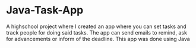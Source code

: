 # Java-Task-App
A highschool project where I created an app where you can set tasks and track people for doing said tasks. The app can send emails to remind, ask for advancements or inform of the deadline. This app was done using Java
